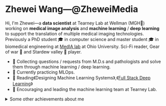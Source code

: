 # Zhewei Wang—@ZheweiMedia

Hi, I'm Zhewei—a **data scientist** at Tearney Lab at Wellman (MGH:hospital:) working on **medical image analysis** and **machine learning** / **deep learning** to support the translation of multiple medical imaging technologies. Previously a PhD student :mortar_board: in computer science and master student :mortar_board: in biomedical engineering at [MedIA lab](http://media.cs.ohio.edu) at Ohio University. Sci-Fi reader, Gear of war :dart: and Stardew valley :hatching_chick: player.

- :telescope: Collecting questions / requests from M.D.s and pathologists and solve them through machine learning / deep learning.
- :seedling: Currently practicing MLOps.
- :book: Reading《Designing Machine Learning Systems》,《[Full Stack Deep Learning](https://fullstackdeeplearning.com)》
- :dancers: Encouraging and leading the machine learning team at Tearney Lab.

<details>
  <summary>Some other achievements about me</summary>
  <br>
  
- :sparkling_heart: Be proud of OU. :paw_prints: Bobcat forever!
  
<!--
**ZheweiMedia/ZheweiMedia** is a ✨ _special_ ✨ repository because its `README.md` (this file) appears on your GitHub profile.

Here are some ideas to get you started:

- 🔭 I’m currently working on ...
- 🌱 I’m currently learning ...
- 👯 I’m looking to collaborate on ...
- 🤔 I’m looking for help with ...
- 💬 Ask me about ...
- 📫 How to reach me: ...
- 😄 Pronouns: ...
- ⚡ Fun fact: ...
-->

